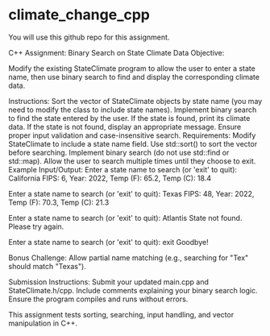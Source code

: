 # climate_change_cpp
You will use this github repo for this assignment.

C++ Assignment: Binary Search on State Climate Data
Objective:

Modify the existing StateClimate program to allow the user to enter a state name, then use binary search to find and display the corresponding climate data.

Instructions:
Sort the vector of StateClimate objects by state name (you may need to modify the class to include state names).
Implement binary search to find the state entered by the user.
If the state is found, print its climate data.
If the state is not found, display an appropriate message.
Ensure proper input validation and case-insensitive search.
Requirements:
Modify StateClimate to include a state name field.
Use std::sort() to sort the vector before searching.
Implement binary search (do not use std::find or std::map).
Allow the user to search multiple times until they choose to exit.
Example Input/Output:
Enter a state name to search (or 'exit' to quit): California
FIPS: 6, Year: 2022, Temp (F): 65.2, Temp (C): 18.4

Enter a state name to search (or 'exit' to quit): Texas
FIPS: 48, Year: 2022, Temp (F): 70.3, Temp (C): 21.3

Enter a state name to search (or 'exit' to quit): Atlantis
State not found. Please try again.

Enter a state name to search (or 'exit' to quit): exit
Goodbye!

Bonus Challenge:
Allow partial name matching (e.g., searching for "Tex" should match "Texas").

Submission Instructions:
Submit your updated main.cpp and StateClimate.h/cpp.
Include comments explaining your binary search logic.
Ensure the program compiles and runs without errors.

This assignment tests sorting, searching, input handling, and vector manipulation in C++. 
